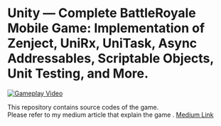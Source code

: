 # Unity — Complete BattleRoyale Mobile Game: Implementation of Zenject, UniRx, UniTask, Async Addressables, Scriptable Objects, Unit Testing, and More.
[![Gameplay Video](https://img.youtube.com/vi/-Q_IefK9Xgo/0.jpg)](https://www.youtube.com/watch?v=-Q_IefK9Xgo)

This repository contains source codes of the game.</br>
Please refer to my medium article that explain the game . 
[Medium Link](https://medium.com/@canernurdag/unity-complete-battleroyale-mobile-game-implementation-of-zenject-unirx-unitask-async-d22e187fa2a)</br>
